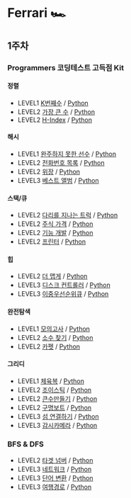 # Ferrari 🏎️

## 1주차

### Programmers 코딩테스트 고득점 Kit

#### 정렬

- LEVEL1 [K번째수](https://programmers.co.kr/learn/courses/30/lessons/42748?language=python3) / [Python](./sorting/42748.py)
- LEVEL2 [가장 큰 수](https://programmers.co.kr/learn/courses/30/lessons/42746?language=python3) / [Python](./sorting/42746.py)
- LEVEL2 [H-Index](https://programmers.co.kr/learn/courses/30/lessons/42747?language=python3) / [Python](./sorting/42747.py)

#### 해시

- LEVEL1 [완주하지 못한 선수](https://programmers.co.kr/learn/courses/30/lessons/42576?language=python3) / [Python](./hash/42576.py)
- LEVEL2 [전화번호 목록](https://programmers.co.kr/learn/courses/30/lessons/42577?language=python3) / [Python](./hash/42577.py)
- LEVEL2 [위장](https://programmers.co.kr/learn/courses/30/lessons/42578?language=python3) / [Python](./hash/42578.py)
- LEVEL3 [베스트 앨범](https://programmers.co.kr/learn/courses/30/lessons/42579?language=python3) / [Python](./hash/42579.py)

#### 스택/큐

- LEVEL2 [다리를 지나는 트럭](https://programmers.co.kr/learn/courses/30/lessons/42583?language=python3) / [Python](./stack-queue/42583.py)
- LEVEL2 [주식 가격](https://programmers.co.kr/learn/courses/30/lessons/42584?language=python3) / [Python](./stack-queue/42584.py)
- LEVEL2 [기능 개발](https://programmers.co.kr/learn/courses/30/lessons/42586?language=python3) / [Python](./stack-queue/42586.py)
- LEVEL2 [프린터](https://programmers.co.kr/learn/courses/30/lessons/42587?language=python3) / [Python](./stack-queue/42587.py)

#### 힙

- LEVEL2 [더 맵게](https://programmers.co.kr/learn/courses/30/lessons/42626?language=python3) / [Python](./heap/더_맵게.py)
- LEVEL3 [디스크 컨트롤러](https://programmers.co.kr/learn/courses/30/lessons/42627?language=python3) / [Python](./heap/디스크_컨트롤러.py)
- LEVEL3 [이중우선순위큐](https://programmers.co.kr/learn/courses/30/lessons/42628?language=python3) / [Python](./heap/이중우선순위큐.py)

#### 완전탐색

- LEVEL1 [모의고사](https://programmers.co.kr/learn/courses/30/lessons/42840?language=python3) / [Python](./search/모의고사.py)
- LEVEL2 [소수 찾기](https://programmers.co.kr/learn/courses/30/lessons/42839?language=python3) / [Python](./search/소수찾기.py)
- LEVEL2 [카펫](https://programmers.co.kr/learn/courses/30/lessons/42842?language=python3) / [Python](./search/카펫.py)

#### 그리디

- LEVEL1 [체육복](https://programmers.co.kr/learn/courses/30/lessons/42862?language=python3) / [Python](./greedy/체육복.py)
- LEVEL2 [조이스틱](https://programmers.co.kr/learn/courses/30/lessons/42860?language=python3) / [Python](./greedy/조이스틱.py)
- LEVEL2 [큰수만들기](https://programmers.co.kr/learn/courses/30/lessons/42883?language=python3) / [Python](./greedy/큰수만들기.py)
- LEVEL2 [구명보트](https://programmers.co.kr/learn/courses/30/lessons/42885?language=python3) / [Python](./greedy/구명보트.py)
- LEVEL3 [섬 연결하기](https://programmers.co.kr/learn/courses/30/lessons/42861?language=python3) / [Python](./greedy/섬_연결하기.py)
- LEVEL3 [감시카메라](https://programmers.co.kr/learn/courses/30/lessons/42884?language=python3) / [Python](./greedy/감시카메라.py)


### BFS & DFS

- LEVEL2 [타겟 넘버](https://programmers.co.kr/learn/courses/30/lessons/43165?language=python3) / [Python](./dfs-bfs/타겟_넘버.py)
- LEVEL3 [네트워크](https://programmers.co.kr/learn/courses/30/lessons/43162?language=python3) / [Python](./dfs-bfs/네트워크.py)
- LEVEL3 [단어 변환](https://programmers.co.kr/learn/courses/30/lessons/43163?language=python3) / [Python](./dfs-bfs/단어_변환.py)
- LEVEL3 [여행경로](https://programmers.co.kr/learn/courses/30/lessons/43164?language=python3) / [Python](./dfs-bfs/여행경로.py)
